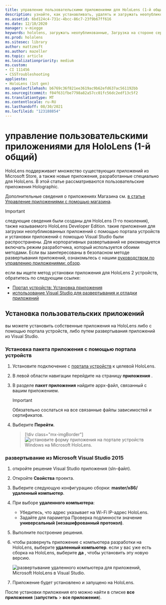 ```yaml
---
title: управление пользовательскими приложениями для HoloLens (1-й общий)
description: узнайте, как устанавливать, удалять и загружать неопубликованные пользовательские приложения holographic на HoloLens устройствах с помощью портала устройств и Visual Studio.
ms.assetid: 6bd124c4-731c-4bcc-86c7-23f9b67ff616
ms.date: 12/10/2020
manager: v-miegge
keywords: hololens, загружать неопубликованные, Загрузка на стороне сервера, Загрузка, сохранение, UWP, приложение, установка
ms.prod: hololens
ms.sitesec: library
author: mattzmsft
ms.author: mazeller
ms.topic: article
ms.localizationpriority: medium
ms.custom:
- CI 111456
- CSSTroubleshooting
appliesto:
- HoloLens (1st gen)
ms.openlocfilehash: b6769c36f821ee3619ac9b62efd637ac561192bb
ms.sourcegitcommit: f04f631fbe7798a82a57cc01fc56dc2edf13c5f2
ms.translationtype: MT
ms.contentlocale: ru-RU
ms.lasthandoff: 08/30/2021
ms.locfileid: "123188854"
---
```

# <a name="manage-custom-apps-for-hololens-1st-gen"></a>управление пользовательскими приложениями для HoloLens (1-й общий)

HoloLens поддерживает множество существующих приложений из Microsoft Store, а также новые приложения, разработанные специально для HoloLens. В этой статье рассматриваются пользовательские приложения Holographic.  

Дополнительные сведения о приложениях Магазина см. [в статье Управление приложениями с помощью магазина](holographic-store-apps.md).

> [!IMPORTANT]
> следующие сведения были созданы для HoloLens (1-го поколения), также называемого HoloLens Developer Edition. такие приложения для загрузки неопубликованных приложений с помощью портала устройств и установки приложений с помощью Visual Studio были распространены. Для корпоративных развертываний не рекомендуется включать режим разработчика, который используется обоими методами. Если вы заинтересованы в безопасном методе развертывания приложений, ознакомьтесь с нашим [руководством по управлению приложениями: обзор](app-deploy-overview.md).
>
> если вы ищете метод установки приложения для HoloLens 2 устройств, обратитесь по следующим ссылке:
>
> - [Портал устройств: Установка приложения](/windows/mixed-reality/develop/platform-capabilities-and-apis/using-the-windows-device-portal#installing-an-app)
> - [использование Visual Studio для развертывания и отладки приложений](/windows/mixed-reality/develop/platform-capabilities-and-apis/using-visual-studio)

## <a name="install-custom-apps"></a>Установка пользовательских приложений

вы можете установить собственные приложения на HoloLens либо с помощью портала устройств, либо путем развертывания приложений из Visual Studio.

### <a name="installing-an-application-package-with-the-device-portal"></a>Установка пакета приложения с помощью портала устройств

1. Установите подключение с [портала устройств](/windows/mixed-reality/using-the-windows-device-portal) к целевой HoloLens.

1. В левой области навигации перейдите на страницу **приложения** .

1. В разделе **пакет приложения** найдите appx-файл, связанный с вашим приложением.

   > [!IMPORTANT]
   > Обязательно сослаться на все связанные файлы зависимостей и сертификатов.

1. Выберите **Перейти**.

   > [!div class="mx-imgBorder"]
   > ![установите форму приложения на портале устройств Windows на Microsoft HoloLens.](images/deviceportal-appmanager.jpg)

### <a name="deploying-from-microsoft-visual-studio-2015"></a>развертывание из Microsoft Visual Studio 2015

1. откройте решение Visual Studio приложения (sln-файл).

1. Откройте **Свойства** проекта.

1. Выберите следующую конфигурацию сборки: **master/x86/удаленный компьютер**.

1. При выборе **удаленного компьютера**:
   - Убедитесь, что адрес указывает на Wi-Fi IP-адрес HoloLens.
   - Задайте для параметра Проверка подлинности значение **универсальный (незашифрованный протокол)**.
   
1. Выполните построение решения.

1. чтобы развернуть приложение с компьютера разработки на HoloLens, выберите **удаленный компьютер**. если у вас уже есть сборка на HoloLens, выберите **да** , чтобы установить эту новую версию.  

   ![развертывание удаленного компьютера для приложений, Microsoft HoloLens в Visual Studio.](images/vs2015-remotedeployment.jpg)  
   
1. Приложение будет установлено и запущено на HoloLens.

После установки приложения его можно найти в списке **все приложения** (**запустить**  >  **все приложения**).
